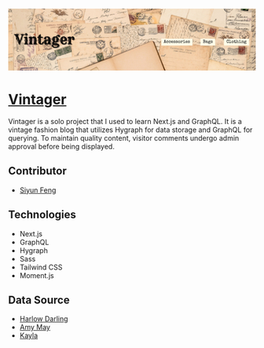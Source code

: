 ![](Vintager-README-banner.png)

# [Vintager](https://vintager.onrender.com)

Vintager is a solo project that I used to learn Next.js and GraphQL. It is a vintage fashion blog that utilizes Hygraph for data storage and GraphQL for querying. To maintain quality content, visitor comments undergo admin approval before being displayed.

## Contributor

- [Siyun Feng](https://www.linkedin.com/in/siyunfeng)

## Technologies

- Next.js
- GraphQL
- Hygraph
- Sass
- Tailwind CSS
- Moment.js

## Data Source

- [Harlow Darling](https://harlowdarling.com)
- [Amy May](https://missamymay.com)
- [Kayla](http://www.gracefullyvintage.com.au)
